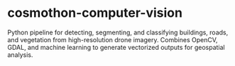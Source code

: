 # cosmothon-computer-vision
Python pipeline for detecting, segmenting, and classifying buildings, roads, and vegetation from high-resolution drone imagery. Combines OpenCV, GDAL, and machine learning to generate vectorized outputs for geospatial analysis.
